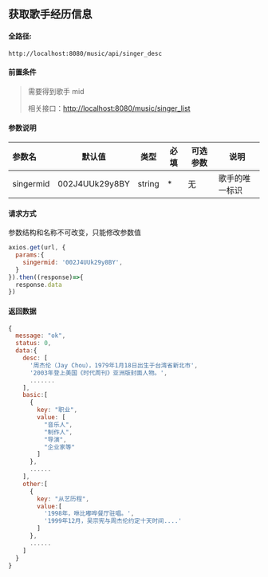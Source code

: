 ## 获取歌手经历信息

#### 全路径:

```
http://localhost:8080/music/api/singer_desc
```

#### 前置条件

> 需要得到歌手 mid    
>
> 相关接口：[http://localhost:8080/music/singer_list](https://github.com/JooZh/music-api-for-qq/blob/master/docs/singer_list.md)

#### 参数说明

| 参数名    | 默认值         | 类型   | 必填 | 可选参数 | 说明               |
| :-------- | -------------- | ------ | ---- | -------- | ------------------ |
| singermid | 002J4UUk29y8BY | string | *    | 无       | 歌手的唯一标识     |

#### 请求方式

参数结构和名称不可改变，只能修改参数值

```js
axios.get(url, {
  params:{
    singermid: '002J4UUk29y8BY',
  }
}).then((response)=>{
  response.data
})
```

#### 返回数据

```js
{
  message: "ok",
  status: 0,
  data:{
    desc: [
      '周杰伦（Jay Chou），1979年1月18日出生于台湾省新北市',
      '2003年登上美国《时代周刊》亚洲版封面人物。',
      .......
    ], 
    basic:[
      {
        key: "职业",
        value: [
          "音乐人",
          "制作人",
          "导演",
          "企业家等"
        ]
      },
      ......
    ],
    other:[
      {
        key: "从艺历程",
        value:[
          '1998年，咻比嘟哗餐厅驻唱。',
          '1999年12月，吴宗宪与周杰伦约定十天时间....'
        ]
      },
      ......
    ]
  }
}
```

